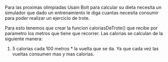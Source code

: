 Para las proximas olimpiadas Usain Bolt para calcular su dieta necesita un simulador que dado un entrenamiento le diga cuantas necesita consumir para poder realizar un ejercicio de trote.

Para esto tenemos que crear la funcion caloriasDeTrote() que recibe por parametro los metros que tiene que recorrer.
Las calorias se calculan de la siguiente manera:
1) 5 calorias cada 100 metros * la vuelta que se da. Ya que cada vez las vueltas consumen mas y mas calorias.

